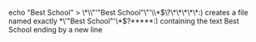 echo "Best School" > \\\*\\\\"'\"Best School\"\\"'\\\\\*\$\\\?\\\*\\\*\\\*\\\*\\\*\:) creates a file named exactly \*\\'"Best School"\'\\*$\?\*\*\*\*\*:) containing the text Best School ending by a new line  
